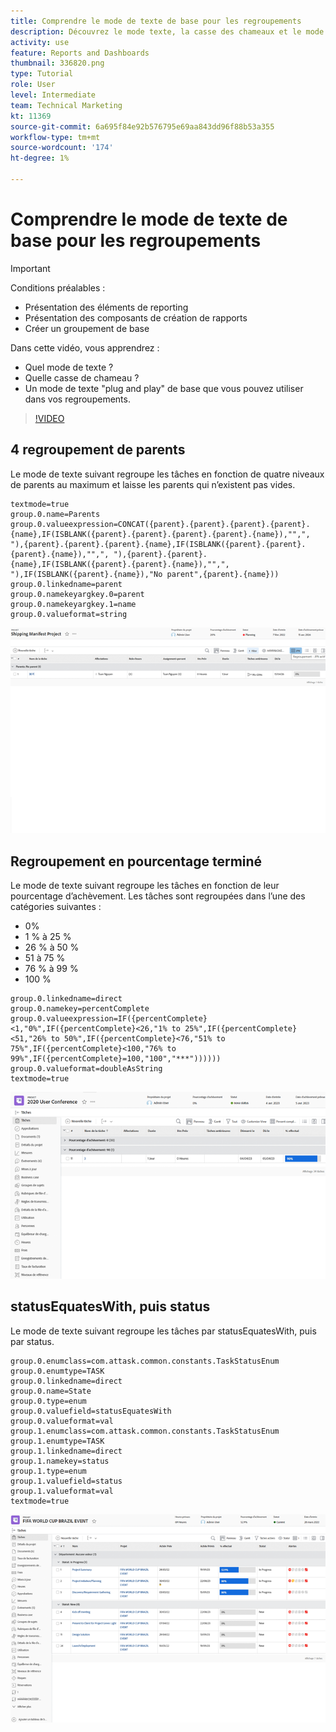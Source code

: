 ```yaml
---
title: Comprendre le mode de texte de base pour les regroupements
description: Découvrez le mode texte, la casse des chameaux et le mode texte de base "plug and play" que vous pouvez utiliser dans vos regroupements dans Workfront.
activity: use
feature: Reports and Dashboards
thumbnail: 336820.png
type: Tutorial
role: User
level: Intermediate
team: Technical Marketing
kt: 11369
source-git-commit: 6a695f84e92b576795e69aa843dd96f88b53a355
workflow-type: tm+mt
source-wordcount: '174'
ht-degree: 1%

---
```



# Comprendre le mode de texte de base pour les regroupements

>[!IMPORTANT]
>
>Conditions préalables :
>
>* Présentation des éléments de reporting
>* Présentation des composants de création de rapports
>* Créer un groupement de base


Dans cette vidéo, vous apprendrez :

* Quel mode de texte ?
* Quelle casse de chameau ?
* Un mode de texte &quot;plug and play&quot; de base que vous pouvez utiliser dans vos regroupements.

>[!VIDEO](https://video.tv.adobe.com/v/3410641/?quality=12)

## 4 regroupement de parents

Le mode de texte suivant regroupe les tâches en fonction de quatre niveaux de parents au maximum et laisse les parents qui n’existent pas vides.

```
textmode=true
group.0.name=Parents
group.0.valueexpression=CONCAT({parent}.{parent}.{parent}.{parent}.{name},IF(ISBLANK({parent}.{parent}.{parent}.{parent}.{name}),"",", "),{parent}.{parent}.{parent}.{name},IF(ISBLANK({parent}.{parent}.{parent}.{name}),"",", "),{parent}.{parent}.{name},IF(ISBLANK({parent}.{parent}.{name}),"",", "),IF(ISBLANK({parent}.{name}),"No parent",{parent}.{name}))
group.0.linkedname=parent
group.0.namekeyargkey.0=parent
group.0.namekeyargkey.1=name
group.0.valueformat=string
```

![Image d’écran montrant les tâches du projet regroupées par 4 parents](assets/4-parents-grouping.png)


## Regroupement en pourcentage terminé

Le mode de texte suivant regroupe les tâches en fonction de leur pourcentage d’achèvement. Les tâches sont regroupées dans l’une des catégories suivantes :

* 0%
* 1 % à 25 %
* 26 % à 50 %
* 51 à 75 %
* 76 % à 99 %
* 100 %

```
group.0.linkedname=direct
group.0.namekey=percentComplete
group.0.valueexpression=IF({percentComplete}<1,"0%",IF({percentComplete}<26,"1% to 25%",IF({percentComplete}<51,"26% to 50%",IF({percentComplete}<76,"51% to 75%",IF({percentComplete}<100,"76% to 99%",IF({percentComplete}=100,"100","***"))))))
group.0.valueformat=doubleAsString
textmode=true
```

![Image d’écran montrant les tâches du projet regroupées par pourcentage de réalisation](assets/percent-complete-grouping.png)

## statusEquatesWith, puis status

Le mode de texte suivant regroupe les tâches par statusEquatesWith, puis par status.

```
group.0.enumclass=com.attask.common.constants.TaskStatusEnum
group.0.enumtype=TASK
group.0.linkedname=direct
group.0.name=State
group.0.type=enum
group.0.valuefield=statusEquatesWith
group.0.valueformat=val
group.1.enumclass=com.attask.common.constants.TaskStatusEnum
group.1.enumtype=TASK
group.1.linkedname=direct
group.1.namekey=status
group.1.type=enum
group.1.valuefield=status
group.1.valueformat=val
textmode=true
```

![Image d’écran montrant les tâches de projet regroupées par statusEquatesWith](assets/status-equates-with.png)


